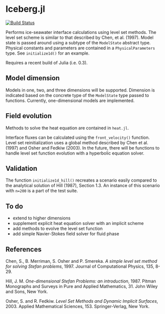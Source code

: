 Iceberg.jl
==========

[![Build Status](https://travis-ci.org/njwilson23/Iceberg.jl.svg?branch=master)](https://travis-ci.org/njwilson23/Iceberg.jl)

Performs ice-seawater interface calculations using level set methods. The level
set scheme is similar to that described by Chen, et al. (1997). Model state is
passed around using a subtype of the `ModelState` abstract type. Physical
constants and parameters are contained in a `PhysicalParameters` type. See
`initialize1d()` for an example.

Requires a recent build of Julia (i.e. 0.3).

## Model dimension

Models in one, two, and three dimensions will be supported. Dimension is
indicated based on the concrete type of the `ModelState` type passed to
functions. Currently, one-dimensional models are implemented.

## Field evolution

Methods to solve the heat equation are contained in `heat.jl`.

Interface fluxes can be calculated using the `front_velocity()` function. Level
set reinitialization uses a global method described by Chen et al. (1997) and
Osher and Fedkiw (2003). In the future, there will be functions to handle level
set function evolution with a hyperbolic equation solver.

## Validation

The function `initialize1d_hill()` recreates a scenario easily compared to the
analytical solution of Hill (1987), Section 1.3. An instance of this scenario
with `n=200` is a part of the test suite.

## To do

- extend to higher dimensions
- supplement explicit heat equation solver with an implicit scheme
- add methods to evolve the level set function
- add simple Navier-Stokes field solver for fluid phase

## References

Chen, S., B. Merriman, S. Osher and P. Smereka. _A simple level set method for
solving Stefan problems_, 1997. Journal of Computational Physics, 135, 8-29.

Hill, J. M. _One-dimensional Stefan Problems: an introduction_, 1987. Pitman
Monographs and Surveys in Pure and Applied Mathematics, 31. John Wiley and Sons,
New York.

Osher, S. and R. Fedkiw. _Level Set Methods and Dynamic Implicit Surfaces_,
2003. Applied Mathematical Sciences, 153. Springer-Verlag, New York.
